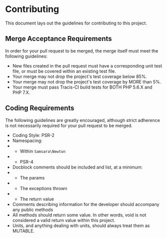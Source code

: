 # Contributing

This document lays out the guidelines for contributing to this project.

## Merge Acceptance Requirements

In order for your pull request to be merged, the merge itself must meet the following guidelines:

- New files created in the pull request must have a corresponding unit test file, or must be covered within an existing test file.
- Your merge may not drop the project's test coverage below 85%.
- Your merge may not drop the project's test coverage by MORE than 5%.
- Your merge must pass Tracis-CI build tests for BOTH PHP 5.6.X and PHP 7.X.

## Coding Requirements

The following guidelines are greatly encouraged, although strict adherence is not necessarily required for your pull request to be merged.

- Coding Style: PSR-2
- Namespacing:
- - Within `Samsara\Newton`
- - PSR-4
- Docblock comments should be included and list, at a minimum:
- - The params
- - The exceptions thrown
- - The return value
- Comments describing information for the developer should accompany any public methods
- All methods should return some value. In other words, void is not considered a valid return value within this project.
- Units, and anything dealing with units, should always treat them as MUTABLE.
